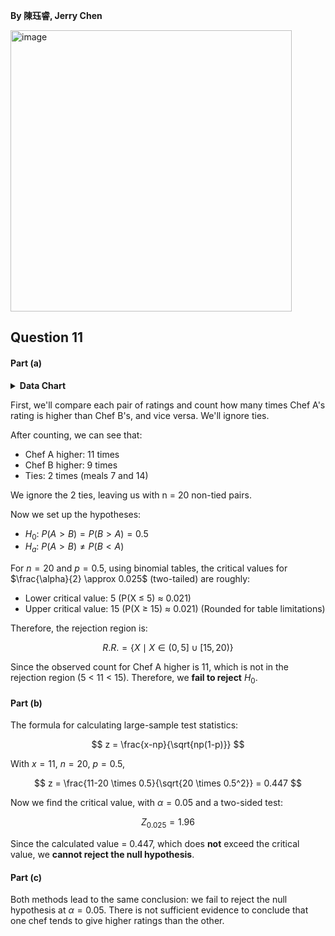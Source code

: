 **By 陳珏睿, Jerry Chen**

<img width="450" alt="image" src="https://github.com/user-attachments/assets/3b1027c3-1ce6-4dba-a2f3-3e5cc343c865" />

## Question 11
#### Part (a)
<details>
  <summary><strong>Data Chart</strong></summary>
  
  We first set up the following chart: (Difference = Chef A - Chef B)
|Meal|Chef A|Chef B|Difference|Sign of difference|
|----|------|------|----------|------------------|
|1   |6     |8     | 2        |-                 |    
|2   |4     |5     | 1        |-                 |     
|3   |7     |4     | 3        |+                 |    
|4   |8     |7     | 1        |+                 |    
|5   |2     |3     | 1        |-                 |    
|6   |7     |4     | 3        |+                 |    
|7   |9     |9     | 0        |0                 |    
|8   |7     |8     | 1        |-                 | 
|9   |2     |5     | 3        |-                 | 
|10  |4     |3     | 1        |+                 | 
|11  |6     |9     | 3        |-                 | 
|12  |8     |5     | 3        |+                 |
|13  |4     |2     | 2        |+                 | 
|14  |3     |3     | 0        |0                 | 
|15  |6     |8     | 2        |-                 | 
|16  |9     |10    | 1        |-                 | 
|17  |9     |8     | 1        |+                 | 
|18  |4     |6     | 2        |-                 | 
|19  |4     |3     | 1        |+                 | 
|20  |5     |4     | 1        |+                 | 
|21  |3     |2     | 1        |+                 | 
|22  |5     |3     | 2        |+                 | 

</details>

First, we'll compare each pair of ratings and count how many times Chef A's rating is higher than Chef B's, and vice versa. We'll ignore ties.

After counting, we can see that:
- Chef A higher: 11 times
- Chef B higher: 9 times
- Ties: 2 times (meals 7 and 14)
 
We ignore the 2 ties, leaving us with n = 20 non-tied pairs.

Now we set up the hypotheses:
- $H_0$: $P(A > B) = P(B > A) = 0.5$
- $H_a$: $P(A > B) \neq P(B < A)$

For $n=20$ and $p=0.5$, using binomial tables, the critical values for $\frac{\alpha}{2} \approx 0.025$ (two-tailed) are roughly:
- Lower critical value: 5 (P(X ≤ 5) ≈ 0.021)
- Upper critical value: 15 (P(X ≥ 15) ≈ 0.021)
(Rounded for table limitations)
  
Therefore, the rejection region is:


$$
R.R. = \lbrace X \mid X \in (0,5] \cup [15,20) \rbrace
$$

Since the observed count for Chef A higher is 11, which is not in the rejection region (5 < 11 < 15). Therefore, we **fail to reject** $H_0$.

#### Part (b)
The formula for calculating large-sample test statistics:

$$
z = \frac{x-np}{\sqrt{np(1-p)}}
$$

With $x=11$, $n=20$, $p=0.5$,

$$
z = \frac{11-20 \times 0.5}{\sqrt{20 \times 0.5^2}} = 0.447
$$

Now we find the critical value, with $\alpha = 0.05$ and a two-sided test:

$$
Z_0.025 = 1.96
$$

Since the calculated value = 0.447, which does **not** exceed the critical value, we **cannot reject the null hypothesis**.

#### Part (c)
Both methods lead to the same conclusion: we fail to reject the null hypothesis at $\alpha = 0.05$. There is not sufficient evidence to conclude that one chef tends to give higher ratings than the other.
